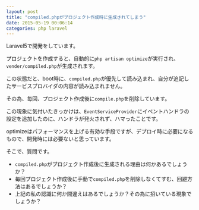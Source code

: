 ```yaml
---
layout: post
title: "compiled.phpがプロジェクト作成時に生成されてしまう"
date: 2015-05-19 00:06:14
categories: php laravel
---
```

<p>Laravel5で開発をしています。</p>

<p>プロジェクトを作成すると、自動的に<code>php artisan optimize</code>が実行され、<code>vender/compiled.php</code>が生成されます。</p>

<p>この状態だと、boot時に、<code>compiled.php</code>が優先して読み込まれ、自分が追記したサービスプロバイダの内容が読み込まれません。</p>

<p>その為、毎回、プロジェクト作成後に<code>compile.php</code>を削除しています。</p>

<p>この現象に気付いたきっかけは、<code>EventServiceProvider</code>にイベントハンドラの設定を追加したのに、ハンドラが発火されず、ハマったことです。</p>

<p>optimizeはパフォーマンスを上げる有効な手段ですが、デプロイ時に必要になるもので、開発時には必要ないと思っています。</p>

<p>そこで、質問です。</p>

<ul>
<li><code>compiled.php</code>がプロジェクト作成後に生成される理由は何かあるでしょうか？</li>
<li>毎回プロジェクト作成後に手動で<code>compiled.php</code>を削除しなくてすむ、回避方法はあるでしょうか？</li>
<li>上記の私の認識に何か間違えはあるでしょうか？その為に招いている現象でしょうか？</li>
</ul>

